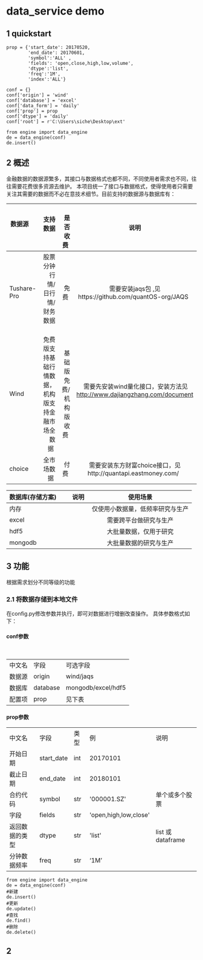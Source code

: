 # data_service demo
## 1 quickstart
```
prop = {'start_date': 20170520,
        'end_date': 20170601,
        'symbol':'ALL' ,
        'fields': 'open,close,high,low,volume',
        'dtype':'list',
        'freq':'1M',
        'index':'ALL'}
        
conf = {}
conf['origin'] = 'wind'
conf['database'] = 'excel'
conf['data_form'] = 'daily'
conf['prop'] = prop
conf['dtype'] = 'daily'
conf['root'] = r'C:\Users\siche\Desktop\ext'

from engine import data_engine
de = data_engine(conf)
de.insert()
```
## 2 概述
金融数据的数据源繁多，其接口与数据格式也都不同，不同使用者需求也不同，往往需要花费很多资源去维护。
本项目统一了接口与数据格式，使得使用者只需要关注其需要的数据而不必在意技术细节。目前支持的数据源与数据库有：

| 数据源       | 支持数据    |   是否收费  |说明  |
| --------   | -----:   |  -----:   |:----: |
| Tushare-Pro | 股票分钟行情/日行情/财务数据    | 免费  |需要安装jaqs包 ,见https://github.com/quantOS-org/JAQS   |
| Wind       | 免费版支持基础行情数据，机构版支持金融市场全数据 | 基础版免费/机构版收费   |  需要先安装wind量化接口，安装方法见 http://www.dajiangzhang.com/document     |
| choice | 全市场数据   | 付费 | 需要安装东方财富choice接口，见http://quantapi.eastmoney.com/   |

| 数据库(存储方案)       |说明  |  使用场景  |
| --------   | ----: | :----: |
| 内存      |     |  仅使用小数据量，低频率研究与生产|
| excel      |     |  需要跨平台做研究与生产|
| hdf5   |     |  大批量数据，仅用于研究 |
| mongodb |     |  大批量数据的研究与生产 |

## 3 功能
根据需求划分不同等级的功能
### 2.1 将数据存储到本地文件
在config.py修改参数并执行，即可对数据进行增删改查操作。 
具体参数格式如下：

#### conf参数

<table>
   <tr>
      <td>中文名</td>
      <td>字段</td>
      <td>可选字段</td>
   </tr>
   <tr>
      <td>数据源</td>
      <td>origin</td>
      <td>wind/jaqs</td>
   </tr>
   <tr>
      <td>数据库</td>
      <td>database</td>
      <td>mongodb/excel/hdf5</td>
   </tr>
   <tr>
      <td>配置项</td>
      <td>prop</td>
      <td>见下表</td>
   </tr>
</table>

#### prop参数

<table>
   <tr>
      <td>中文名</td>
      <td>字段</td>
      <td>类型</td>
      <td>例</td>
      <td>说明</td>
   </tr>
   <tr>
      <td>开始日期</td>
      <td>start_date</td>
      <td>int</td>
      <td>20170101</td>
      <td></td>
   </tr>
   <tr>
      <td>截止日期</td>
      <td>end_date</td>
      <td>int</td>
      <td>20180101</td>
      <td></td>
   </tr>
   <tr>
      <td>合约代码</td>
      <td>symbol</td>
      <td>str</td>
      <td>'000001.SZ'</td>
      <td>单个或多个股票</td>
   </tr>
   <tr>
      <td>字段</td>
      <td>fields</td>
      <td>str</td>
      <td>'open,high,low,close'</td>
      <td></td>
   </tr>
   <tr>
      <td>返回数据的类型</td>
      <td>dtype</td>
      <td>str</td>
      <td>'list'</td>
      <td>list 或 dataframe</td>
   </tr>
   <tr>
      <td>分钟数据频率</td>
      <td>freq</td>
      <td>str</td>
      <td>‘1M’</td>
      <td></td>
   </tr>
</table>

```
from engine import data_engine
de = data_engine(conf)
#新建
de.insert()
#更新
de.update()
#查找
de.find()
#删除
de.delete()
```

## 2 
